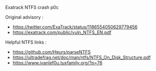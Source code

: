 Exatrack NTFS crash p0c

Original advisory :
- https://twitter.com/ExaTrack/status/1186554050629779456 
- https://exatrack.com/public/vuln_NTFS_EN.pdf

Helpful NTFS links : 
- https://github.com/Heurs/parseNTFS
- https://ultradefrag.net/doc/man/ntfs/NTFS_On_Disk_Structure.pdf
- https://www.ivanlef0u.tuxfamily.org/?p=76
